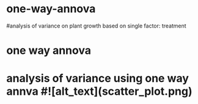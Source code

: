 # one-way-annova
#analysis of variance on plant growth based on single factor: treatment
<h1>one way annova<h1>
analysis of variance using one way annva
#![alt_text](scatter_plot.png)
